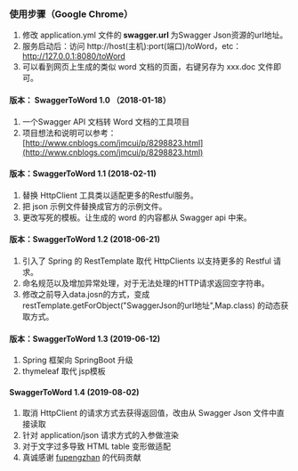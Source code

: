 ### 使用步骤（Google Chrome）

1. 修改 application.yml 文件的<strong> swagger.url </strong>为Swagger Json资源的url地址。 
2. 服务启动后：访问 http://host(主机):port(端口)/toWord，etc：http://127.0.0.1:8080/toWord  
3. 可以看到网页上生成的类似 word 文档的页面，右键另存为 xxx.doc 文件即可。

#### 版本： SwaggerToWord 1.0 （2018-01-18）
1. 一个Swagger API 文档转 Word 文档的工具项目 
2. 项目想法和说明可以参考：[http://www.cnblogs.com/jmcui/p/8298823.html](http://www.cnblogs.com/jmcui/p/8298823.html)

#### 版本：SwaggerToWord 1.1 (2018-02-11)
1. 替换 HttpClient 工具类以适配更多的Restful服务。
2. 把 json 示例文件替换成官方的示例文件。
3. 更改写死的模板。让生成的 word 的内容都从 Swagger api 中来。

#### 版本：SwaggerToWord 1.2 (2018-06-21)
1. 引入了 Spring 的 RestTemplate 取代 HttpClients 以支持更多的 Restful 请求。
2. 命名规范以及增加异常处理，对于无法处理的HTTP请求返回空字符串。
3. 修改之前导入data.josn的方式，变成 restTemplate.getForObject("SwaggerJson的url地址",Map.class) 的动态获取方式。

#### 版本：SwaggerToWord 1.3 (2019-06-12)
1. Spring 框架向 SpringBoot 升级
2. thymeleaf 取代 jsp模板 

#### SwaggerToWord 1.4 (2019-08-02)
1. 取消 HttpClient 的请求方式去获得返回值，改由从 Swagger Json 文件中直接读取  
2. 针对 application/json 请求方式的入参做渲染     
3. 对于文字过多导致 HTML table 变形做适配   
4. 真诚感谢 [fupengzhan](https://github.com/fupengzhan)  的代码贡献  